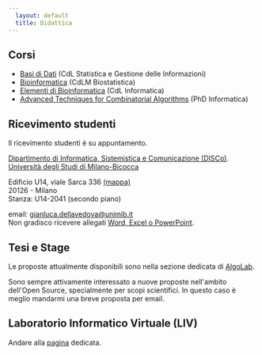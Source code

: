 ```yaml
---
  layout: default
  title: Didattica
---
```


## Corsi

*  [Basi di Dati](http://elearning.unimib.it/course/view.php?id=4698) (CdL Statistica e
   Gestione delle Informazioni)
*  [Bioinformatica](http://elearning.unimib.it/course/view.php?id=7673) (CdLM Biostatistica)
*  [Elementi di
   Bioinformatica](http://elearning.unimib.it/course/view.php?id=7463) (CdL Informatica)
*  [Advanced Techniques for Combinatorial Algorithms](http://algolab.eu/2016/02/05/advanced-techniques-for-combinatorial-algorithms/)
   (PhD Informatica)

## Ricevimento studenti

Il ricevimento studenti è su appuntamento.


[Dipartimento di Informatica, Sistemistica
e Comunicazione (DISCo)](http://www.disco.unimib.it).  
[Università degli Studi di Milano-Bicocca](http://www.unimib.it)  

Edificio U14, viale Sarca 336
[(mappa)](https://www.openstreetmap.org/note/236583)  
20126 - Milano  
Stanza: U14-2041 (secondo piano)


email:
[gianluca.dellavedova@unimib.it](mailto://gianluca.dellavedova@unimib.it)  
Non gradisco ricevere allegati [Word, Excel o PowerPoint](http://www.fsf.org/philosophy/no-word-attachments.html).

## Tesi e Stage

Le proposte attualmente disponibili sono nella sezione dedicata di
[AlgoLab](http://algolab.eu/category/stage/).

Sono sempre attivamente interessato a nuove proposte nell'ambito
dell'Open Source, specialmente per scopi scientifici. In questo caso è
meglio mandarmi una breve proposta per email.


## Laboratorio Informatico Virtuale (LIV)

Andare alla [pagina](/liv) dedicata.
